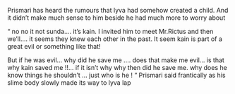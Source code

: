 
Prismari has heard the rumours that lyva had somehow created a child. And it didn’t make much sense to him beside he had much more to worry about 

“ no no it not sunda.... it’s kain. I invited him to meet Mr.Rictus and then we’ll.... it seems they knew each other in the past. It seem kain is part of a great evil or something like that! 

But if he was evil... why did he save me .... does that make me  evil... is that why kain saved me  !!... if it isn’t why why then did he save me. why does he know things he shouldn’t ... just who is he ! “ Prismari said frantically as his slime body slowly made its way to lyva lap